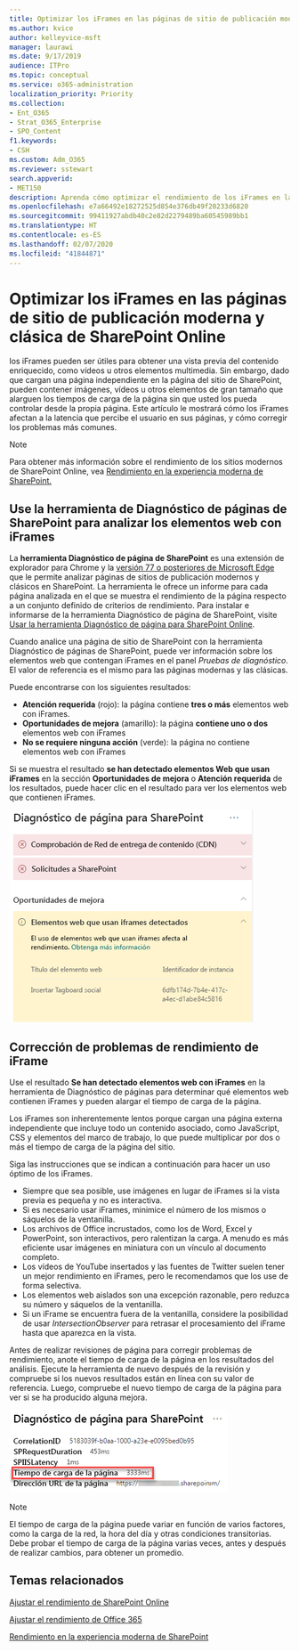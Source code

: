 ```yaml
---
title: Optimizar los iFrames en las páginas de sitio de publicación moderna y clásica de SharePoint Online
ms.author: kvice
author: kelleyvice-msft
manager: laurawi
ms.date: 9/17/2019
audience: ITPro
ms.topic: conceptual
ms.service: o365-administration
localization_priority: Priority
ms.collection:
- Ent_O365
- Strat_O365_Enterprise
- SPO_Content
f1.keywords:
- CSH
ms.custom: Adm_O365
ms.reviewer: sstewart
search.appverid:
- MET150
description: Aprenda cómo optimizar el rendimiento de los iFrames en las páginas de sitio de publicación moderna y clásica de SharePoint Online
ms.openlocfilehash: e7a66492e18272525d854e376db49f20233d6820
ms.sourcegitcommit: 99411927abdb40c2e82d2279489ba60545989bb1
ms.translationtype: HT
ms.contentlocale: es-ES
ms.lasthandoff: 02/07/2020
ms.locfileid: "41844871"
---
```

# <a name="optimize-iframes-in-sharepoint-online-modern-and-classic-publishing-site-pages"></a>Optimizar los iFrames en las páginas de sitio de publicación moderna y clásica de SharePoint Online

los iFrames pueden ser útiles para obtener una vista previa del contenido enriquecido, como vídeos u otros elementos multimedia. Sin embargo, dado que cargan una página independiente en la página del sitio de SharePoint, pueden contener imágenes, vídeos u otros elementos de gran tamaño que alarguen los tiempos de carga de la página sin que usted los pueda controlar desde la propia página. Este artículo le mostrará cómo los iFrames afectan a la latencia que percibe el usuario en sus páginas, y cómo corregir los problemas más comunes.

>[!NOTE]
>Para obtener más información sobre el rendimiento de los sitios modernos de SharePoint Online, vea [Rendimiento en la experiencia moderna de SharePoint.](https://docs.microsoft.com/sharepoint/modern-experience-performance)

## <a name="use-the-page-diagnostics-for-sharepoint-tool-to-analyze-web-parts-using-iframes"></a>Use la herramienta de Diagnóstico de páginas de SharePoint para analizar los elementos web con iFrames

La **herramienta Diagnóstico de página de SharePoint** es una extensión de explorador para Chrome y la [versión 77 o posteriores de Microsoft Edge](https://www.microsoftedgeinsider.com/download?form=MI13E8&OCID=MI13E8) que le permite analizar páginas de sitios de publicación modernos y clásicos en SharePoint. La herramienta le ofrece un informe para cada página analizada en el que se muestra el rendimiento de la página respecto a un conjunto definido de criterios de rendimiento. Para instalar e informarse de la herramienta Diagnóstico de página de SharePoint, visite [Usar la herramienta Diagnóstico de página para SharePoint Online](page-diagnostics-for-spo.md).

Cuando analice una página de sitio de SharePoint con la herramienta Diagnóstico de páginas de SharePoint, puede ver información sobre los elementos web que contengan iFrames en el panel _Pruebas de diagnóstico_. El valor de referencia es el mismo para las páginas modernas y las clásicas.

Puede encontrarse con los siguientes resultados:

- **Atención requerida** (rojo): la página contiene **tres o más** elementos web con iFrames.
- **Oportunidades de mejora** (amarillo): la página **contiene uno o dos** elementos web con iFrames
- **No se requiere ninguna acción** (verde): la página no contiene elementos web con iFrames

Si se muestra el resultado **se han detectado elementos Web que usan iFrames** en la sección **Oportunidades de mejora** o **Atención requerida** de los resultados, puede hacer clic en el resultado para ver los elementos web que contienen iFrames.

![Resultados de la herramienta Diagnóstico de página](media/modern-portal-optimization/pagediag-iframe-yellow.png)

## <a name="remediate-iframe-performance-issues"></a>Corrección de problemas de rendimiento de iFrame

Use el resultado **Se han detectado elementos web con iFrames** en la herramienta de Diagnóstico de páginas para determinar qué elementos web contienen iFrames y pueden alargar el tiempo de carga de la página.

Los iFrames son inherentemente lentos porque cargan una página externa independiente que incluye todo un contenido asociado, como JavaScript, CSS y elementos del marco de trabajo, lo que puede multiplicar por dos o más el tiempo de carga de la página del sitio.

Siga las instrucciones que se indican a continuación para hacer un uso óptimo de los iFrames.

- Siempre que sea posible, use imágenes en lugar de iFrames si la vista previa es pequeña y no es interactiva.
- Si es necesario usar iFrames, minimice el número de los mismos o sáquelos de la ventanilla.
- Los archivos de Office incrustados, como los de Word, Excel y PowerPoint, son interactivos, pero ralentizan la carga. A menudo es más eficiente usar imágenes en miniatura con un vínculo al documento completo.
- Los vídeos de YouTube insertados y las fuentes de Twitter suelen tener un mejor rendimiento en iFrames, pero le recomendamos que los use de forma selectiva.
- Los elementos web aislados son una excepción razonable, pero reduzca su número y sáquelos de la ventanilla.
- Si un iFrame se encuentra fuera de la ventanilla, considere la posibilidad de usar _IntersectionObserver_ para retrasar el procesamiento del iFrame hasta que aparezca en la vista.

Antes de realizar revisiones de página para corregir problemas de rendimiento, anote el tiempo de carga de la página en los resultados del análisis. Ejecute la herramienta de nuevo después de la revisión y compruebe si los nuevos resultados están en línea con su valor de referencia. Luego, compruebe el nuevo tiempo de carga de la página para ver si se ha producido alguna mejora.

![Resultados de tiempo de carga de la página](media/modern-portal-optimization/pagediag-page-load-time.png)

>[!NOTE]
>El tiempo de carga de la página puede variar en función de varios factores, como la carga de la red, la hora del día y otras condiciones transitorias. Debe probar el tiempo de carga de la página varias veces, antes y después de realizar cambios, para obtener un promedio.

## <a name="related-topics"></a>Temas relacionados

[Ajustar el rendimiento de SharePoint Online](tune-sharepoint-online-performance.md)

[Ajustar el rendimiento de Office 365](tune-office-365-performance.md)

[Rendimiento en la experiencia moderna de SharePoint](https://docs.microsoft.com/sharepoint/modern-experience-performance)
